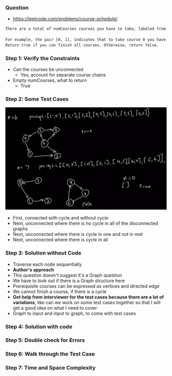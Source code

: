 ### Question

* https://leetcode.com/problems/course-schedule/
```txt
There are a total of numCourses courses you have to take, labeled from 0 to numCourses - 1. You are given an array prerequisites where prerequisites[i] = [ai, bi] indicates that you must take course bi first if you want to take course ai.

For example, the pair [0, 1], indicates that to take course 0 you have to first take course 1.
Return true if you can finish all courses. Otherwise, return false.
```

### Step 1: Verify the Constraints

* Can the courses be unconnected
  * Yes, account for separate course chains
* Empty numCourses, what to return
  * True

### Step 2: Some Test Cases

![courses](../../img/courses.png)
* First, connected with cycle and without cycle
* Next, unconnected where there is no cycle in all of the disconnected graphs
* Next, unconnected where there is cycle in one and not in rest
* Next, unconnected where there is cycle in all

### Step 3: Solution without Code

* Traverse each node sequentially 
* **Author's approach**
* This question doesn't suggest it's a Graph question
* We have to look out if there is a Graph structure here
* Prerequisite courses can be expressed as vertices and directed edge
* We cannot finish a course, if there is a cycle
* **Get help from interviewer for the test cases because there are a lot of variations**, like can we work on some test cases together so that I will get a good idea on what I need to cover
* Graph to input and input to graph, to come with test cases

### Step 4: Solution with code

### Step 5: Double check for Errors

### Step 6: Walk through the Test Case

### Step 7: Time and Space Complexity